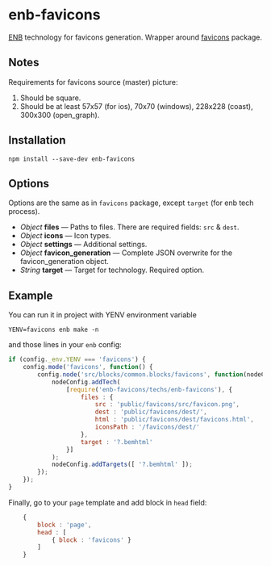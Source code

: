 # enb-favicons

[ENB](https://github.com/enb-make/enb) technology for favicons generation.
Wrapper around [favicons](https://github.com/haydenbleasel/favicons) package.

## Notes

Requirements for favicons source (master) picture:

1. Should be square.
2. Should be at least 57x57 (for ios), 70x70 (windows), 228x228 (coast), 300x300 (open_graph).

## Installation

```
npm install --save-dev enb-favicons
```

## Options
Options are the same as in `favicons` package, except `target` (for enb tech process).

* *Object* **files** — Paths to files. There are required fields: `src` & `dest`.
* *Object* **icons** — Icon types.
* *Object* **settings** — Additional settings.
* *Object* **favicon_generation** — Complete JSON overwrite for the favicon_generation object.
* *String* **target** — Target for technology. Required option.

## Example
You can run it in project with YENV environment variable

```
YENV=favicons enb make -n
```

and those lines in your `enb` config:

```javascript
if (config._env.YENV === 'favicons') {
    config.mode('favicons', function() {
        config.node('src/blocks/common.blocks/favicons', function(nodeConfig) {
            nodeConfig.addTech(
                [require('enb-favicons/techs/enb-favicons'), {
                    files : {
                        src : 'public/favicons/src/favicon.png',
                        dest : 'public/favicons/dest/',
                        html : 'public/favicons/dest/favicons.html',
                        iconsPath : '/favicons/dest/'
                    },
                    target : '?.bemhtml'
                }]
            );
            nodeConfig.addTargets([ '?.bemhtml' ]);
        });
    });
}
```

Finally, go to your `page` template and add block in `head` field:
```javascript
    {
        block : 'page',
        head : [
            { block : 'favicons' }
        ]
    }
```